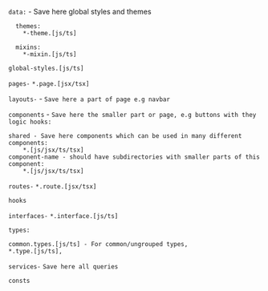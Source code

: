 `data:` - Save here global styles and themes

      themes:
        *-theme.[js/ts]
    
      mixins:
        *-mixin.[js/ts]

    global-styles.[js/ts]
    
`pages-`
    `*.page.[jsx/tsx]`

`layouts-` - `Save here a part of page e.g navbar`

`components` - `Save here the smaller part or page, e.g buttons with they logic hooks:`

    shared - Save here components which can be used in many different components: 
        *.[js/jsx/ts/tsx]
    component-name - should have subdirectories with smaller parts of this component:
        *.[js/jsx/ts/tsx]
  
`routes-`
    `*.route.[jsx/tsx]`

`hooks`

`interfaces-`
    `*.interface.[js/ts]`

`types:`

    common.types.[js/ts] - For common/ungrouped types, 
    *.type.[js/ts],

`services-`
    `Save here all queries`

`consts`
